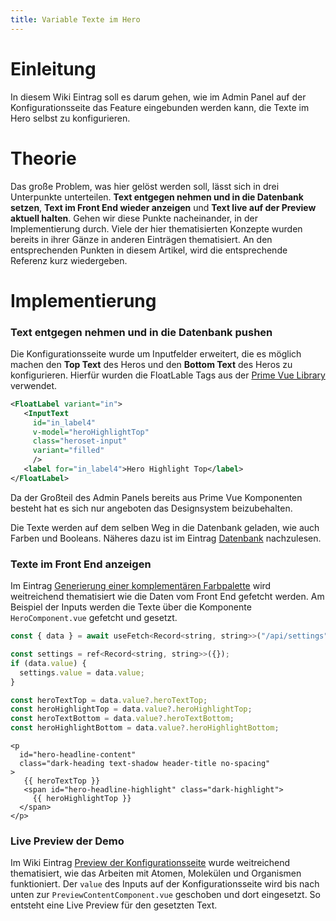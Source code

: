 ```yaml
---
title: Variable Texte im Hero
---
```


# Einleitung

In diesem Wiki Eintrag soll es darum gehen, wie im Admin Panel auf der Konfigurationsseite das Feature eingebunden werden kann, die Texte im Hero selbst zu konfigurieren.

# Theorie

Das große Problem, was hier gelöst werden soll, lässt sich in drei Unterpunkte unterteilen. **Text entgegen nehmen und in die Datenbank setzen**, **Text im Front End wieder anzeigen** und **Text live auf der Preview aktuell halten**. Gehen wir diese Punkte nacheinander, in der Implementierung durch. Viele der hier thematisierten Konzepte wurden bereits in ihrer Gänze in anderen Einträgen thematisiert. An den entsprechenden Punkten in diesem Artikel, wird die entsprechende Referenz kurz wiedergeben.

# Implementierung

### Text entgegen nehmen und in die Datenbank pushen

Die Konfigurationsseite wurde um Inputfelder erweitert, die es möglich machen den **Top Text** des Heros und den **Bottom Text** des Heros zu konfigurieren. Hierfür wurden die FloatLable Tags aus der [Prime Vue Library ](https://primevue.org/floatlabel/)verwendet.

```xml
<FloatLabel variant="in">
   <InputText
     id="in_label4"
     v-model="heroHighlightTop"
     class="heroset-input"
     variant="filled"
     />
   <label for="in_label4">Hero Highlight Top</label>
</FloatLabel>
```

Da der Großteil des Admin Panels bereits aus Prime Vue Komponenten besteht hat es sich nur angeboten das Designsystem beizubehalten.

Die Texte werden auf dem selben Weg in die Datenbank geladen, wie auch Farben und Booleans. Näheres dazu ist im Eintrag [Datenbank](https://gitlab.hsrw.eu/lv-webentwicklung/2024-25/mi/foxbase-semantische-suche/-/wikis/Back-End/Datenbank) nachzulesen.

### Texte im Front End anzeigen

Im Eintrag [Generierung einer komplementären Farbpalette](https://gitlab.hsrw.eu/lv-webentwicklung/2024-25/mi/foxbase-semantische-suche/-/wikis/Front-End/Generierung-einer-komplement%C3%A4ren-Palette) wird weitreichend thematisiert wie die Daten vom Front End gefetcht werden. Am Beispiel der Inputs werden die Texte über die Komponente `HeroComponent.vue` gefetcht und gesetzt.

```javascript
const { data } = await useFetch<Record<string, string>>("/api/settings");

const settings = ref<Record<string, string>>({});
if (data.value) {
  settings.value = data.value;
}

const heroTextTop = data.value?.heroTextTop;
const heroHighlightTop = data.value?.heroHighlightTop;
const heroTextBottom = data.value?.heroTextBottom;
const heroHighlightBottom = data.value?.heroHighlightBottom;
```

```vue
<p
  id="hero-headline-content"
  class="dark-heading text-shadow header-title no-spacing"
>
   {{ heroTextTop }}
   <span id="hero-headline-highlight" class="dark-highlight">
     {{ heroHighlightTop }}
  </span>
</p>
```

### Live Preview der Demo

Im Wiki Eintrag [Preview der Konfigurationsseite](https://gitlab.hsrw.eu/lv-webentwicklung/2024-25/mi/foxbase-semantische-suche/-/wikis/Front-End/Preview-in-Konfigurationsseite) wurde weitreichend thematisiert, wie das Arbeiten mit Atomen, Molekülen und Organismen funktioniert. Der `value` des Inputs auf der Konfigurationsseite wird bis nach unten zur `PreviewContentComponent.vue` geschoben und dort eingesetzt. So entsteht eine Live Preview für den gesetzten Text.
